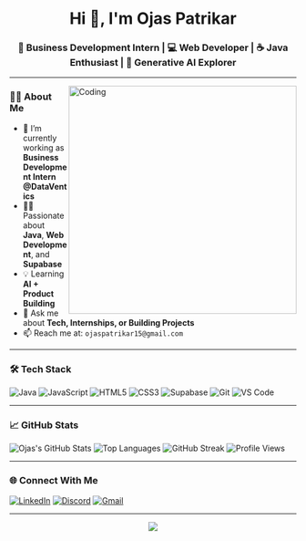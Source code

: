 <!-- GitHub Profile README -->

<h1 align="center">Hi 👋, I'm Ojas Patrikar</h1>
<h3 align="center">🚀 Business Development Intern | 💻 Web Developer | ☕ Java Enthusiast | 🧠 Generative AI Explorer</h3>

---

<img align="right" alt="Coding" width="400" src="https://cdn.dribbble.com/users/1162077/screenshots/3848914/programmer.gif" />

### 🧑‍💻 About Me

- 🔭 I’m currently working as **Business Development Intern @DataVentics**
- 👨‍💻 Passionate about **Java**, **Web Development**, and **Supabase**
- 💡 Learning **AI + Product Building**
- 💬 Ask me about **Tech, Internships, or Building Projects**
- 📫 Reach me at: `ojaspatrikar15@gmail.com`

---

### 🛠️ Tech Stack

![Java](https://img.shields.io/badge/Java-%23ED8B00.svg?style=flat&logo=java&logoColor=white)
![JavaScript](https://img.shields.io/badge/JavaScript-%23323330.svg?style=flat&logo=javascript)
![HTML5](https://img.shields.io/badge/HTML5-%23E34F26.svg?style=flat&logo=html5&logoColor=white)
![CSS3](https://img.shields.io/badge/CSS3-%231572B6.svg?style=flat&logo=css3&logoColor=white)
![Supabase](https://img.shields.io/badge/Supabase-3ECF8E?style=flat&logo=supabase&logoColor=white)
![Git](https://img.shields.io/badge/Git-%23F05033.svg?style=flat&logo=git&logoColor=white)
![VS Code](https://img.shields.io/badge/VS%20Code-%23007ACC.svg?style=flat&logo=visual-studio-code&logoColor=white)

---

### 📈 GitHub Stats

![Ojas's GitHub Stats](https://github-readme-stats.vercel.app/api?username=ojaspatrikar15&show_icons=true&theme=radical&hide_border=true)
![Top Languages](https://github-readme-stats.vercel.app/api/top-langs/?username=ojaspatrikar15&layout=compact&theme=radical&hide_border=true)
![GitHub Streak](https://github-readme-streak-stats.herokuapp.com?user=ojaspatrikar15&theme=radical&hide_border=true)
![Profile Views](https://komarev.com/ghpvc/?username=ojaspatrikar15&style=flat-square&color=brightgreen)

---

### 🌐 Connect With Me

[![LinkedIn](https://img.shields.io/badge/LinkedIn-ojaspatrikar-blue?style=flat&logo=linkedin)](https://www.linkedin.com/in/ojas-patrikar-2aa05b258/)
[![Discord](https://img.shields.io/badge/Discord-ojas%235353-7289DA?style=flat&logo=discord)](https://discord.com/users/ojas#5353)
[![Gmail](https://img.shields.io/badge/Gmail-ojaspatrikar15@gmail.com-D14836?style=flat&logo=gmail&logoColor=white)](mailto:ojaspatrikar15@gmail.com)

---

<p align="center">
  <img src="https://readme-typing-svg.herokuapp.com?font=Fira+Code&size=22&pause=1000&center=true&vCenter=true&width=500&lines=Let's+Build+Something+Awesome!;Always+Learning+and+Building..." />
</p>
